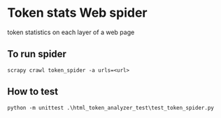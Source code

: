 # Token stats Web spider
token statistics on each layer of a web page

## To run spider
`scrapy crawl token_spider -a urls=<url>`

## How to test
`python -m unittest .\html_token_analyzer_test\test_token_spider.py`
